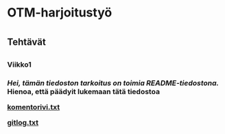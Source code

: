 # <h1>OTM-harjoitustyö<h1>

<h2>Tehtävät<h2>

<h3>Viikko1<h3>

_Hei, tämän tiedoston tarkoitus on toimia README-tiedostona._ **Hienoa, että päädyit lukemaan tätä tiedostoa**

[komentorivi.txt](https://github.com/Kallmark/otm-harjoitustyo/blob/master/laskarit/viikko1/komentorivi.txt)

[gitlog.txt](https://github.com/Kallmark/otm-harjoitustyo/blob/master/laskarit/viikko1/gitlog.txt)
